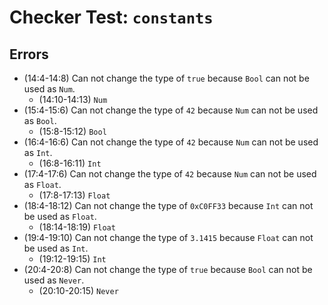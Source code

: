 # Checker Test: `constants`

## Errors
- (14:4-14:8) Can not change the type of `true` because `Bool` can not be used as `Num`.
  - (14:10-14:13) `Num`
- (15:4-15:6) Can not change the type of `42` because `Num` can not be used as `Bool`.
  - (15:8-15:12) `Bool`
- (16:4-16:6) Can not change the type of `42` because `Num` can not be used as `Int`.
  - (16:8-16:11) `Int`
- (17:4-17:6) Can not change the type of `42` because `Num` can not be used as `Float`.
  - (17:8-17:13) `Float`
- (18:4-18:12) Can not change the type of `0xC0FF33` because `Int` can not be used as `Float`.
  - (18:14-18:19) `Float`
- (19:4-19:10) Can not change the type of `3.1415` because `Float` can not be used as `Int`.
  - (19:12-19:15) `Int`
- (20:4-20:8) Can not change the type of `true` because `Bool` can not be used as `Never`.
  - (20:10-20:15) `Never`
